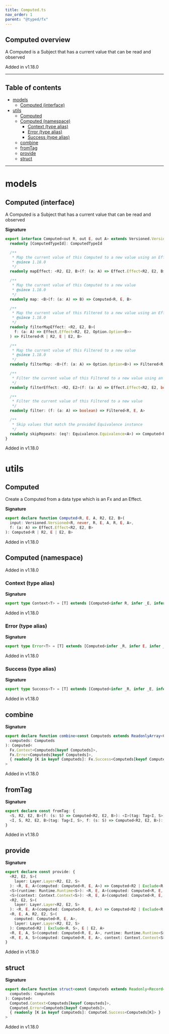 ```yaml
---
title: Computed.ts
nav_order: 1
parent: "@typed/fx"
---
```


## Computed overview

A Computed is a Subject that has a current value that can be read and observed

Added in v1.18.0

---

<h2 class="text-delta">Table of contents</h2>

- [models](#models)
  - [Computed (interface)](#computed-interface)
- [utils](#utils)
  - [Computed](#computed)
  - [Computed (namespace)](#computed-namespace)
    - [Context (type alias)](#context-type-alias)
    - [Error (type alias)](#error-type-alias)
    - [Success (type alias)](#success-type-alias)
  - [combine](#combine)
  - [fromTag](#fromtag)
  - [provide](#provide)
  - [struct](#struct)

---

# models

## Computed (interface)

A Computed is a Subject that has a current value that can be read and observed

**Signature**

```ts
export interface Computed<out R, out E, out A> extends Versioned.Versioned<R, never, R, E, A, R, E, A> {
  readonly [ComputedTypeId]: ComputedTypeId

  /**
   * Map the current value of this Computed to a new value using an Effect
   * @since 1.18.0
   */
  readonly mapEffect: <R2, E2, B>(f: (a: A) => Effect.Effect<R2, E2, B>) => Computed<R | R2, E | E2, B>

  /**
   * Map the current value of this Computed to a new value
   * @since 1.18.0
   */
  readonly map: <B>(f: (a: A) => B) => Computed<R, E, B>

  /**
   * Map the current value of this Filtered to a new value using an Effect
   * @since 1.18.0
   */
  readonly filterMapEffect: <R2, E2, B>(
    f: (a: A) => Effect.Effect<R2, E2, Option.Option<B>>
  ) => Filtered<R | R2, E | E2, B>

  /**
   * Map the current value of this Filtered to a new value
   * @since 1.18.0
   */
  readonly filterMap: <B>(f: (a: A) => Option.Option<B>) => Filtered<R, E, B>

  /**
   * Filter the current value of this Filtered to a new value using an Effect
   */
  readonly filterEffect: <R2, E2>(f: (a: A) => Effect.Effect<R2, E2, boolean>) => Filtered<R | R2, E | E2, A>

  /**
   * Filter the current value of this Filtered to a new value
   */
  readonly filter: (f: (a: A) => boolean) => Filtered<R, E, A>

  /**
   * Skip values that match the provided Equivalence instance
   */
  readonly skipRepeats: (eq?: Equivalence.Equivalence<A>) => Computed<R, E, A>
}
```

Added in v1.18.0

# utils

## Computed

Create a Computed from a data type which is an Fx and an Effect.

**Signature**

```ts
export declare function Computed<R, E, A, R2, E2, B>(
  input: Versioned.Versioned<R, never, R, E, A, R, E, A>,
  f: (a: A) => Effect.Effect<R2, E2, B>
): Computed<R | R2, E | E2, B>
```

Added in v1.18.0

## Computed (namespace)

Added in v1.18.0

### Context (type alias)

**Signature**

```ts
export type Context<T> = [T] extends [Computed<infer R, infer _E, infer _A>] ? R : never
```

Added in v1.18.0

### Error (type alias)

**Signature**

```ts
export type Error<T> = [T] extends [Computed<infer _R, infer E, infer _A>] ? E : never
```

Added in v1.18.0

### Success (type alias)

**Signature**

```ts
export type Success<T> = [T] extends [Computed<infer _R, infer _E, infer A>] ? A : never
```

Added in v1.18.0

## combine

**Signature**

```ts
export declare function combine<const Computeds extends ReadonlyArray<Computed<any, any, any>>>(
  computeds: Computeds
): Computed<
  Fx.Context<Computeds[keyof Computeds]>,
  Fx.Error<Computeds[keyof Computeds]>,
  { readonly [K in keyof Computeds]: Fx.Success<Computeds[keyof Computeds]> }
>
```

Added in v1.18.0

## fromTag

**Signature**

```ts
export declare const fromTag: {
  <S, R2, E2, B>(f: (s: S) => Computed<R2, E2, B>): <I>(tag: Tag<I, S>) => Computed<R2 | I, E2, B>
  <I, S, R2, E2, B>(tag: Tag<I, S>, f: (s: S) => Computed<R2, E2, B>): Computed<I | R2, E2, B>
}
```

Added in v1.18.0

## provide

**Signature**

```ts
export declare const provide: {
  <R2, E2, S>(
    layer: Layer.Layer<R2, E2, S>
  ): <R, E, A>(computed: Computed<R, E, A>) => Computed<R2 | Exclude<R, S>, E2 | E, A>
  <S>(runtime: Runtime.Runtime<S>): <R, E, A>(computed: Computed<R, E, A>) => Computed<Exclude<R, S>, E, A>
  <S>(context: Context.Context<S>): <R, E, A>(computed: Computed<R, E, A>) => Computed<Exclude<R, S>, E, A>
  <R2, E2, S>(
    layer: Layer.Layer<R2, E2, S>
  ): <R, E, A>(computed: Computed<R, E, A>) => Computed<R2 | Exclude<R, S>, E2 | E, A>
  <R, E, A, R2, E2, S>(
    computed: Computed<R, E, A>,
    layer: Layer.Layer<R2, E2, S>
  ): Computed<R2 | Exclude<R, S>, E | E2, A>
  <R, E, A, S>(computed: Computed<R, E, A>, runtime: Runtime.Runtime<S>): Computed<Exclude<R, S>, E, A>
  <R, E, A, S>(computed: Computed<R, E, A>, context: Context.Context<S>): Computed<Exclude<R, S>, E, A>
}
```

Added in v1.18.0

## struct

**Signature**

```ts
export declare function struct<const Computeds extends Readonly<Record<string, Computed<any, any, any>>>>(
  computeds: Computeds
): Computed<
  Computed.Context<Computeds[keyof Computeds]>,
  Computed.Error<Computeds[keyof Computeds]>,
  { readonly [K in keyof Computeds]: Computed.Success<Computeds[K]> }
>
```

Added in v1.18.0

